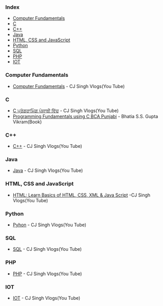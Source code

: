 ### Index

* [Computer Fundamentals](#computer_fundamentals)
* [C](#c)
* [C++](#cpp)
* [Java](#java)
* [HTML, CSS and JavaScript](#html)
* [Python](#python)
* [SQL](#SQL)
* [PHP](#PHP)
* [IOT](#IOT)

### <a id="computer_fundamentals"></a>Computer Fundamentals

* [Computer Fundamentals](https://www.youtube.com/playlist?list=PLV_K8gHBuQuIwoZpqKhy7yFg48J6-gfxT) - CJ Singh Vlogs(You Tube)

### C

* [C ਪ੍ਰੋਗਰਾਮਿੰਗ ਪੰਜਾਬੀ ਵਿੱਚ](https://www.youtube.com/playlist?list=PLV_K8gHBuQuL8KAMgJZtBaEWUhpHVDsc4) - CJ Singh Vlogs(You Tube)
* [Programming Fundamentals using C BCA Punjabi](https://www.amazon.in/Programming-Fundamentals-using-BCA-Punjabi/dp/9327267885) - Bhatia S.S. Gupta Vikram(Book)

### <a id="cpp"></a>C++

* [C++](https://www.youtube.com/playlist?list=PLV_K8gHBuQuL3SBO7ZNq3a8cn-McKtfay) - CJ Singh Vlogs(You Tube)


### Java

* [Java](https://www.youtube.com/playlist?list=PLV_K8gHBuQuIJ-lf8XWHRHd_8sPUJo9a0) - CJ Singh Vlogs(You Tube)



### <a id="html"></a>HTML, CSS and JavaScript

* [HTML: Learn Basics of HTML, CSS, XML & Java Script](https://www.youtube.com/playlist?list=PLV_K8gHBuQuKdOu-m_FIk9uBct3xbZeqm) -CJ Singh Vlogs(You Tube)

### Python

* [Pyhon](https://www.youtube.com/playlist?list=PLV_K8gHBuQuI25jsfjjyIcGaqKUnA8TdG) - CJ Singh Vlogs(You Tube)


### SQL

* [SQL](https://www.youtube.com/playlist?list=PLV_K8gHBuQuKDolVoF0sorC1yMvqYQ0S0) - CJ Singh Vlogs(You Tube)


### PHP

* [PHP](https://www.youtube.com/playlist?list=PLV_K8gHBuQuL92s4EnnreXipXoJObKcVE) - CJ Singh Vlogs(You Tube)


### IOT

* [IOT](https://www.youtube.com/playlist?list=PLV_K8gHBuQuKU904hkoKKBnYJpjMFOpza) - CJ Singh Vlogs(You Tube)
